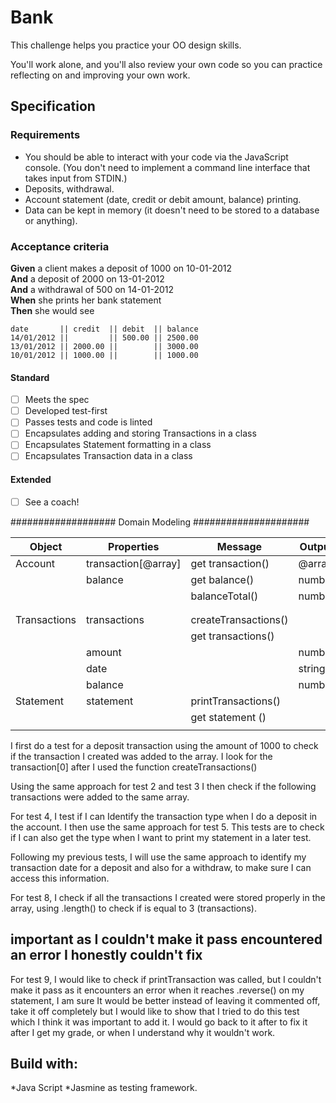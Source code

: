 # Bank

This challenge helps you practice your OO design skills.

You'll work alone, and you'll also review your own code so you can practice reflecting on and improving your own work.

## Specification

### Requirements

- You should be able to interact with your code via the JavaScript console. (You don't need to implement a command line interface that takes input from STDIN.)
- Deposits, withdrawal.
- Account statement (date, credit or debit amount, balance) printing.
- Data can be kept in memory (it doesn't need to be stored to a database or anything).

### Acceptance criteria

**Given** a client makes a deposit of 1000 on 10-01-2012  
**And** a deposit of 2000 on 13-01-2012  
**And** a withdrawal of 500 on 14-01-2012  
**When** she prints her bank statement  
**Then** she would see

```
date       || credit  || debit  || balance
14/01/2012 ||         || 500.00 || 2500.00
13/01/2012 || 2000.00 ||        || 3000.00
10/01/2012 || 1000.00 ||        || 1000.00
```

#### Standard

- [ ] Meets the spec
- [ ] Developed test-first
- [ ] Passes tests and code is linted
- [ ] Encapsulates adding and storing Transactions in a class
- [ ] Encapsulates Statement formatting in a class
- [ ] Encapsulates Transaction data in a class

#### Extended

- [ ] See a coach!

################### Domain Modeling #####################

| Object       | Properties          | Message              | Output |
| ------------ | ------------------- | -------------------- | ------ |
| Account      | transaction[@array] | get transaction()    | @array |
|              | balance             | get balance()        | number |
|              |                     | balanceTotal()       | number |
|              |                     |                      |        |
|              |                     |                      |        |
| Transactions | transactions        | createTransactions() |        |
|              |                     | get transactions()   |        |
|              | amount              |                      | number |
|              | date                |                      | string |
|              | balance             |                      | number |
| Statement    | statement           | printTransactions()  |        |
|              |                     | get statement ()     |        |
|              |                     |                      |        |

I first do a test for a deposit transaction using the amount of 1000 to check if the transaction I created was added to the array. I look for the transaction[0] after I used the function createTransactions()


Using the same approach for test 2 and test 3 I then check if the following transactions were added to the same array.  

For test 4, I test if I can Identify the transaction type when I do a deposit in the account. 
I then use the same approach for test 5. This tests are to check if I can also get the type when I want to print my statement in a later test.

Following my previous tests, I will use the same approach to identify my transaction date for a deposit and also for a withdraw, to make sure I can access this information.

For test 8, I check if all the transactions I created were stored properly in the array, using .length() to check if is equal to 3 (transactions).

## important as I couldn't make it pass encountered an error I honestly couldn't fix
For test 9, I would like to check if printTransaction was called, but I couldn't make it pass as it encounters an error when it reaches .reverse() on my statement, I am sure It would be better instead of leaving it commented off, take it off completely but I would like to show that I tried to do this test which I think it was important to add it.
I would go back to it after to fix it after I get my grade, or when I understand why it wouldn't work.


Build with:
---
*Java Script
*Jasmine as testing framework. 



